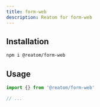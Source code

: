 ```yaml
---
title: form-web
description: Reatom for form-web
---
```


## Installation

```sh
npm i @reatom/form-web
```

## Usage

```ts
import {} from '@reatom/form-web'

// ...
```
